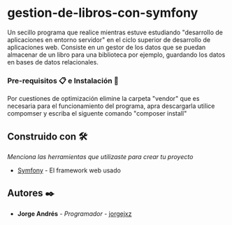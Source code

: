 # gestion-de-libros-con-symfony

Un secillo programa que realice mientras estuve estudiando "desarrollo de aplicaciones en entorno servidor" en el ciclo superior de desarrollo de aplicaciones web.
Consiste en un gestor de los datos que se puedan almacenar de un libro para una biblioteca por ejemplo, guardando los datos en bases de datos relacionales.

### Pre-requisitos 📋 e Instalación 🔧

Por cuestiones de optimización elimine la carpeta "vendor" que es necesaria para el funcionamiento del programa, apra descargarla utilice compomser y escriba el siguente comando "composer install"

## Construido con 🛠️

_Menciona las herramientas que utilizaste para crear tu proyecto_

* [Symfony](https://symfony.com/) - El framework web usado


## Autores ✒️

* **Jorge Andrés** - *Programador* - [jorgejxz](https://github.com/JorgeJxz)

